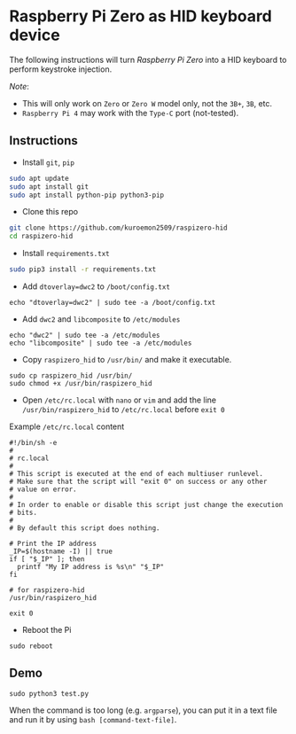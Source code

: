 # Raspberry Pi Zero as HID keyboard device

The following instructions will turn *Raspberry Pi Zero* into a HID keyboard to perform keystroke injection.

*Note*: 

- This will only work on `Zero` or `Zero W` model only, not the `3B+`, `3B`, etc.
- `Raspberry Pi 4` may work with the `Type-C` port (not-tested).

## Instructions

- Install `git`, `pip`

```bash
sudo apt update
sudo apt install git
sudo apt install python-pip python3-pip
```

- Clone this repo

```bash
git clone https://github.com/kuroemon2509/raspizero-hid
cd raspizero-hid
```

- Install `requirements.txt`

```bash
sudo pip3 install -r requirements.txt
```

- Add `dtoverlay=dwc2` to `/boot/config.txt`

```
echo "dtoverlay=dwc2" | sudo tee -a /boot/config.txt
```

- Add `dwc2` and `libcomposite` to `/etc/modules`

```
echo "dwc2" | sudo tee -a /etc/modules
echo "libcomposite" | sudo tee -a /etc/modules
```

- Copy `raspizero_hid` to `/usr/bin/` and make it executable.

```
sudo cp raspizero_hid /usr/bin/
sudo chmod +x /usr/bin/raspizero_hid
```

- Open `/etc/rc.local` with `nano` or `vim` and add the line `/usr/bin/raspizero_hid` to `/etc/rc.local` before `exit 0`

Example `/etc/rc.local` content

```
#!/bin/sh -e
#
# rc.local
#
# This script is executed at the end of each multiuser runlevel.
# Make sure that the script will "exit 0" on success or any other
# value on error.
#
# In order to enable or disable this script just change the execution
# bits.
#
# By default this script does nothing.

# Print the IP address
_IP=$(hostname -I) || true
if [ "$_IP" ]; then
  printf "My IP address is %s\n" "$_IP"
fi

# for raspizero-hid
/usr/bin/raspizero_hid

exit 0
```

- Reboot the Pi

```
sudo reboot
```

## Demo

```
sudo python3 test.py
```

When the command is too long (e.g. `argparse`), you can put it in a text file and run it by using `bash [command-text-file]`.
